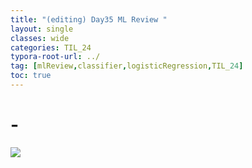 ```yaml
---
title: "(editing) Day35 ML Review "
layout: single
classes: wide
categories: TIL_24
typora-root-url: ../
tag: [mlReview,classifier,logisticRegression,TIL_24]
toc: true 
---
```


# -

<img src="/blog/images/2024-07-28-TIL24_Day35/68468A00-4BAB-4C8C-B42E-D789A35DF17A.jpeg">



<br><br>

